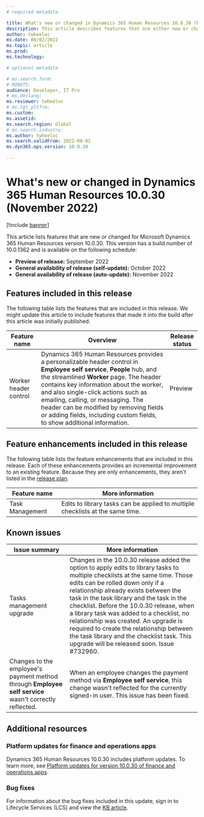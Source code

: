 ```yaml
---
# required metadata

title: What's new or changed in Dynamics 365 Human Resources 10.0.30 (November 2022)
description: This article describes features that are either new or changed in the Microsoft Dynamics 365 Human Resources version 10.0.30 preview release.
author: twheeloc
ms.date: 09/02/2022
ms.topic: article
ms.prod: 
ms.technology: 

# optional metadata

# ms.search.form: 
# ROBOTS: 
audience: Developer, IT Pro
# ms.devlang: 
ms.reviewer: twheeloc
# ms.tgt_pltfrm: 
ms.custom: 
ms.assetid: 
ms.search.region: Global
# ms.search.industry: 
ms.author: twheeloc
ms.search.validFrom: 2022-09-02 
ms.dyn365.ops.version: 10.0.30

---
```


# What's new or changed in Dynamics 365 Human Resources 10.0.30 (November 2022)

[!include [banner](../includes/preview-banner.md)]

This article lists features that are new or changed for Microsoft Dynamics 365 Human Resources version 10.0.30. This version has a build number of 10.0.1362 and is available on the following schedule:

- **Preview of release:** September 2022
- **General availability of release (self-update):** October 2022
- **General availability of release (auto-update):** November 2022

## Features included in this release

The following table lists the features that are included in this release. We might update this article to include features that made it into the build after this 
article was initially published.

| Feature name | Overview | Release status |
|----|----|----|
| Worker header control | Dynamics 365 Human Resources provides a personalizable header control in **Employee self service**, **People** hub, and the streamlined **Worker** page. The header contains key information about the worker, and also single-click actions such as emailing, calling, or messaging. The header can be modified by removing fields or adding fields, including custom fields, to show additional information. | Preview |

## Feature enhancements included in this release

The following table lists the feature enhancements that are included in this release. Each of these enhancements provides an incremental improvement to an existing 
feature. Because they are only enhancements, they aren't listed in the [release plan](/dynamics365-release-plan/2021wave2/finance-operations/dynamics365-finance).

| Feature name | More information |
|--------------|------------------|
| Task Management | Edits to library tasks can be applied to multiple checklists at the same time. |

## Known issues

| Issue summary | More information |
| ---- | ---- | 
| Tasks management upgrade | Changes in the 10.0.30 release added the option to apply edits to library tasks to multiple checklists at the same time. Those edits can be rolled down only if a relationship already exists between the task in the task library and the task in the checklist. Before the 10.0.30 release, when a library task was added to a checklist, no relationship was created. An upgrade is required to create the relationship between the task library and the checklist task. This upgrade will be released soon. Issue #732960. |
| Changes to the employee's payment method through **Employee self service** wasn't correctly reflected. | When an employee changes the payment method via **Employee self service**, this change wasn't reflected for the currently signed-in user. This issue has been fixed. |

## Additional resources

### Platform updates for finance and operations apps

Dynamics 365 Human Resources 10.0.30 includes platform updates. To learn more, see [Platform updates for version 10.0.30 of finance and operations apps](../../fin-ops-core/dev-itpro/get-started/whats-new-platform-updates-10-0-30.md).

### Bug fixes

For information about the bug fixes included in this update, sign in to Lifecycle Services (LCS) and view the [KB article](https://fix.lcs.dynamics.com/Issue/Details?bugId=745468).
